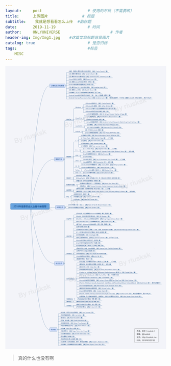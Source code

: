 ```yaml
---
layout:     post                    # 使用的布局（不需要改）
title:      上传图片               # 标题 
subtitle:    我就是想看看怎么上传  #副标题
date:       2019-11-19              # 时间
author:     ONLYUNIVERSE                      # 作者
header-img: Img/Img1.jpg    #这篇文章标题背景图片
catalog: true                       # 是否归档
tags:                               #标签
    MISC
---
```


![ ](https://raw.githubusercontent.com/FIRSTUNIVERSE/Picture/main/img/v2-96da244feffde4e92e35e3172e00e17f_r.jpg)
>真的什么也没有啊
